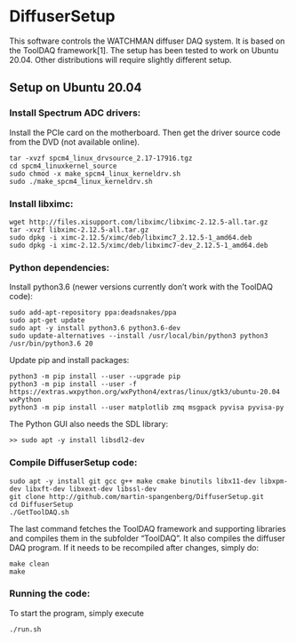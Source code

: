 # DiffuserSetup
This software controls the WATCHMAN diffuser DAQ system. It is based on the ToolDAQ framework[1]. The setup has been tested to work on Ubuntu 20.04. Other distributions will require slightly different setup.

## Setup on Ubuntu 20.04

### Install Spectrum ADC drivers:
Install the PCIe card on the motherboard. Then get the driver source code from the DVD (not available online).
```
tar -xvzf spcm4_linux_drvsource_2.17-17916.tgz
cd spcm4_linuxkernel_source
sudo chmod -x make_spcm4_linux_kerneldrv.sh
sudo ./make_spcm4_linux_kerneldrv.sh
```

### Install libximc:
```
wget http://files.xisupport.com/libximc/libximc-2.12.5-all.tar.gz
tar -xvzf libximc-2.12.5-all.tar.gz
sudo dpkg -i ximc-2.12.5/ximc/deb/libximc7_2.12.5-1_amd64.deb
sudo dpkg -i ximc-2.12.5/ximc/deb/libximc7-dev_2.12.5-1_amd64.deb
```

### Python dependencies:
Install python3.6 (newer versions currently don’t work with the ToolDAQ code):
```
sudo add-apt-repository ppa:deadsnakes/ppa
sudo apt-get update
sudo apt -y install python3.6 python3.6-dev
sudo update-alternatives --install /usr/local/bin/python3 python3 /usr/bin/python3.6 20
```
Update pip and install packages:
```
python3 -m pip install --user --upgrade pip
python3 -m pip install --user -f https://extras.wxpython.org/wxPython4/extras/linux/gtk3/ubuntu-20.04 wxPython
python3 -m pip install --user matplotlib zmq msgpack pyvisa pyvisa-py
```
The Python GUI also needs the SDL library:
```
>> sudo apt -y install libsdl2-dev
```

### Compile DiffuserSetup code:
```
sudo apt -y install git gcc g++ make cmake binutils libx11-dev libxpm-dev libxft-dev libxext-dev libssl-dev
git clone http://github.com/martin-spangenberg/DiffuserSetup.git
cd DiffuserSetup
./GetToolDAQ.sh
```
The last command fetches the ToolDAQ framework and supporting libraries and compiles them in the subfolder “ToolDAQ”. It also compiles the diffuser DAQ program. If it needs to be recompiled after changes, simply do:
```
make clean
make
```

### Running the code:
To start the program, simply execute
```
./run.sh
```
